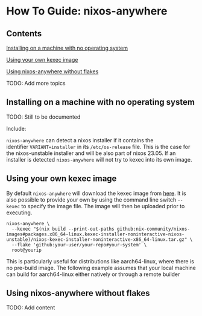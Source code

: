 # How To Guide: nixos-anywhere

## Contents

[Installing on a machine with no operating system](#installing-on-a-machine-with-no-operating-system)

[Using your own kexec image](#using-your-own-kexec-image)

[Using nixos-anywhere without flakes](#using-nixos-anywhere-without-flakes)

TODO: Add more topics

## Installing on a machine with no operating system

TODO: Still to be documented

Include:

`nixos-anywhere` can detect a nixos installer if it contains the
identifier `VARIANT=installer` in its `/etc/os-release` file. This is the case
for the nixos-unstable installer and will be also part of nixos 23.05. If an
installer is detected `nixos-anywhere` will not try to kexec into its own image.

## Using your own kexec image

By default `nixos-anywhere` will download the kexec image
from [here](https://github.com/nix-community/nixos-images#kexec-tarballs). It is
also possible to provide your own by using the command line switch `--kexec` to
specify the image file. The image will then be uploaded prior to executing.

```
nixos-anywhere \
  --kexec "$(nix build --print-out-paths github:nix-community/nixos-images#packages.x86_64-linux.kexec-installer-noninteractive-nixos-unstable)/nixos-kexec-installer-noninteractive-x86_64-linux.tar.gz" \
  --flake 'github:your-user/your-repo#your-system' \
  root@yourip
```

This is particularly useful for distributions like aarch64-linux, where there is
no pre-build image. The following example assumes that your local machine can
build for aarch64-linux either natively or through a remote builder

## Using nixos-anywhere without flakes

TODO: Add content

```

```
